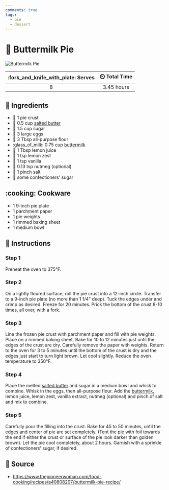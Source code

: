 ```yaml
---
comments: true
tags:
  - pie
  - dessert
---
```

# :pie: Buttermilk Pie

![Buttermilk Pie](../assets/images/buttermilk-pie.jpg)

| :fork_and_knife_with_plate: Serves | :timer_clock: Total Time |
|:----------------------------------:|:-----------------------: |
| 8 | 3.45 hours |

## :salt: Ingredients

- :pie: 1 pie crust
- :salt: 0.5 cup [salted butter][2]
- :candy: 1.5 cup sugar
- :egg: 3 large eggs
- :ear_of_rice: 3 Tbsp all-purpose flour
- :glass_of_milk: 0.75 cup [buttermilk][1]
- :lemon: 1 Tbsp lemon juice
- :lemon: 1 tsp lemon zest
- :icecream: 1 tsp vanilla
- :chestnut: 0.13 tsp nutmeg (optional)
- :salt: 1 pinch salt
- :candy: some confectioners' sugar

## :cooking: Cookware

- 1 9-inch pie plate
- 1 parchment paper
- 1 pie weights
- 1 rimmed baking sheet
- 1 medium bowl

## :pencil: Instructions

### Step 1

Preheat the oven to 375°F.

### Step 2

On a lightly floured surface, roll the pie crust into a 12-inch circle. Transfer to a 9-inch pie plate (no more than 1
1/4" deep). Tuck the edges under and crimp as desired. Freeze for 20 minutes. Prick the bottom of the crust 8-10 times,
all over, with a fork.

### Step 3

Line the frozen pie crust with parchment paper and fill with pie weights. Place on a rimmed baking sheet. Bake for 10 to
12 minutes just until the edges of the crust are dry. Carefully remove the paper with weights. Return to the oven for 3
to 5 minutes until the bottom of the crust is dry and the edges just start to turn light brown. Let cool slightly.
Reduce the oven temperature to 350°F.

### Step 4

Place the melted [salted butter][2] and sugar in a medium bowl and whisk to combine. Whisk in the eggs, then
all-purpose flour. Add the [buttermilk][1], lemon juice, lemon zest, vanilla extract, nutmeg (optional) and pinch of
salt and mix to combine.

### Step 5

Carefully pour the filling into the crust. Bake for 45 to 50 minutes, until the edges and center of pie are set
completely.  (Tent the pie with foil towards the end if either the crust or surface of the pie look darker than golden
brown). Let the pie cool completely, about 2 hours. Garnish with a sprinkle of confectioners' sugar, if desired.

## :link: Source

- <https://www.thepioneerwoman.com/food-cooking/recipes/a40808207/buttermilk-pie-recipe/>

[1]: <../ingredients/buttermilk.md>
[2]: <../reference/equivalents-and-substitutes.md#butter>
